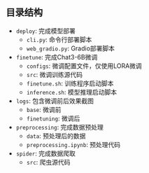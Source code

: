 ## 目录结构

- `deploy`: 完成模型部署
  - `cli.py`: 命令行部署脚本
  - `web_gradio.py`: Gradio部署脚本
- `finetune`: 完成Chat3-6B微调
  - `configs`: 微调配置文件，仅使用LORA微调
  - `src`: 微调训练源代码
  - `finetune.sh`: 训练程序启动脚本
  - `inference.sh`: 模型推理启动脚本
- `logs`: 包含微调前后效果截图
  - `base`: 微调前
  - `finetuning`: 微调后
- `preprocessing`: 完成数据预处理
  - `data`: 预处理后的数据
  - `preprocessing.ipynb`: 预处理代码
- `spider`: 完成数据爬取
  - `src`: 爬虫源代码